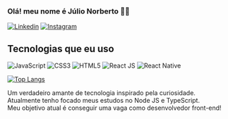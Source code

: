 ### Olá! meu nome é Júlio Norberto 🙋‍♂️

[![Linkedin](https://img.shields.io/badge/LinkedIn-0077B5?style=for-the-badge&logo=linkedin&logoColor=white)](https://www.linkedin.com/in/julio-norberto/)
[![Instagram](https://img.shields.io/badge/Instagram-E4405F?style=for-the-badge&logo=instagram&logoColor=white)](https://www.instagram.com/julionorberto_s/)



## Tecnologias que eu uso

![JavaScript](https://img.shields.io/badge/JavaScript-F7DF1E?style=for-the-badge&logo=javascript&logoColor=black)
![CSS3](https://img.shields.io/badge/CSS3-1572B6?style=for-the-badge&logo=css3&logoColor=white)
![HTML5](https://img.shields.io/badge/HTML5-E34F26?style=for-the-badge&logo=html5&logoColor=white)
![React JS](https://img.shields.io/badge/React-20232A?style=for-the-badge&logo=react&logoColor=61DAFB)
![React Native](https://img.shields.io/badge/React_Native-20232A?style=for-the-badge&logo=react&logoColor=61DAFB)


[![Top Langs](https://github-readme-stats.vercel.app/api/top-langs/?username=Julio-Norberto&layout=compact)](https://github.com/anuraghazra/github-readme-stats)

Um verdadeiro amante de tecnologia inspirado pela curiosidade. <br>
Atualmente tenho focado meus estudos no Node JS e TypeScript.<br>
Meu objetivo atual é conseguir uma vaga como desenvolvedor front-end!

